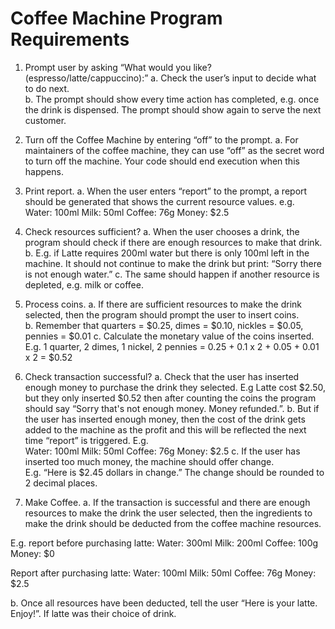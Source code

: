 # Coffee Machine Program Requirements  
 
 
1. Prompt user by asking “​What would you like? (espresso/latte/cappuccino):​” 
a. Check the user’s input to decide what to do next.  
b. The prompt should show every time action has completed, e.g. once the drink is 
dispensed. The prompt should show again to serve the next customer. 
 
2. Turn off the Coffee Machine by entering “​off​” to the prompt. 
a. For maintainers of the coffee machine, they can use “off” as the secret word to turn off 
the machine. Your code should end execution when this happens. 
 
3. Print report. 
a. When the user enters “report” to the prompt, a report should be generated that shows 
the current resource values. e.g.  
Water: 100ml 
Milk: 50ml 
Coffee: 76g 
Money: $2.5 
 
4. Check resources sufficient? 
a. When the user chooses a drink, the program should check if there are enough 
resources to make that drink.  
b. E.g. if Latte requires 200ml water but there is only 100ml left in the machine. It should 
not continue to make the drink but print: “​Sorry there is not enough water.​” 
c. The same should happen if another resource is depleted, e.g. milk or coffee. 
 
5. Process coins. 
a. If there are sufficient resources to make the drink selected, then the program should 
prompt the user to insert coins.  
b. Remember that quarters = $0.25, dimes = $0.10, nickles = $0.05, pennies = $0.01 
c. Calculate the monetary value of the coins inserted. E.g. 1 quarter, 2 dimes, 1 nickel, 2 
pennies = 0.25 + 0.1 x 2 + 0.05 + 0.01 x 2 = $0.52 
 
6. Check transaction successful? 
a. Check that the user has inserted enough money to purchase the drink they selected. 
E.g Latte cost $2.50, but they only inserted $0.52 then after counting the coins the 
program should say “​Sorry that's not enough money. Money refunded.​”. 
b. But if the user has inserted enough money, then the cost of the drink gets added to the 
machine as the profit and this will be reflected the next time “report” is triggered. E.g.  
Water: 100ml 
Milk: 50ml 
Coffee: 76g 
Money: $2.5 
c. If the user has inserted too much money, the machine should offer change.  
E.g. “Here is $2.45 dollars in change.” The change should be rounded to 2 decimal 
places. 
 
 
7. Make Coffee. 
a. If the transaction is successful and there are enough resources to make the drink the 
user selected, then the ingredients to make the drink should be deducted from the 
coffee machine resources.  
 
E.g. report before purchasing latte: 
Water: 300ml 
Milk: 200ml 
Coffee: 100g 
Money: $0 
 
Report after purchasing latte: 
Water: 100ml 
Milk: 50ml 
Coffee: 76g 
Money: $2.5 
 
b. Once all resources have been deducted, tell the user “Here is your latte. Enjoy!”. If 
latte was their choice of drink. 